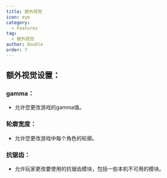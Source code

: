 ```yaml
---
title: 额外视觉
icon: eye
category:
  - Features
tag:
  - 额外视觉
author: Double
order: 7
---
```


## 额外视觉设置：
### gamma：
- 允许您更改游戏的gamma值。
### 轮廓宽度：
- 允许您更改游戏中每个角色的轮廓。
### 抗锯齿：
- 允许玩家更改要使用的抗锯齿模块，包括一些本机不可用的模块。
